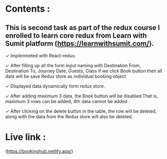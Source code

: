 

# Contents :
## This is second task as part of the redux course I enrolled to learn core redux from Learn with Sumit platform (https://learnwithsumit.com/).

✓ Implemneted with React-redux.

✓ After filling up all the form input naming with Destination From, Destination To, Journey Date, Guests, Class if we click Book button then all data will   be save Redux store as individual booking object

✓ Displayed data dynamically form redux store.

✓ After adding maximum 3 data, the Book button will be disabled.That is, maximum 3 rows can be added, 4th data cannot be added .

✓ After clicking on the delete button in the table, the row will be deleted, along with the data from the Redux store will also be deleted.

# Live link :

(https://bookinghub.netlify.app/)

